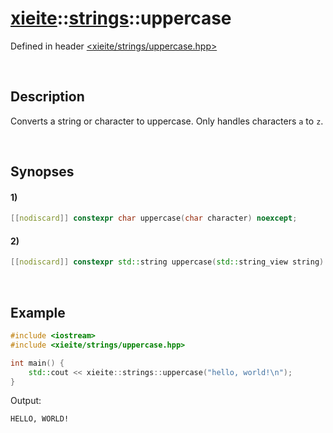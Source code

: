 # [xieite](../xieite.md)\:\:[strings](../strings.md)\:\:uppercase
Defined in header [<xieite/strings/uppercase.hpp>](../../include/xieite/strings/uppercase.hpp)

&nbsp;

## Description
Converts a string or character to uppercase. Only handles characters `a` to `z`.

&nbsp;

## Synopses
#### 1)
```cpp
[[nodiscard]] constexpr char uppercase(char character) noexcept;
```
#### 2)
```cpp
[[nodiscard]] constexpr std::string uppercase(std::string_view string) noexcept;
```

&nbsp;

## Example
```cpp
#include <iostream>
#include <xieite/strings/uppercase.hpp>

int main() {
    std::cout << xieite::strings::uppercase("hello, world!\n");
}
```
Output:
```
HELLO, WORLD!
```
